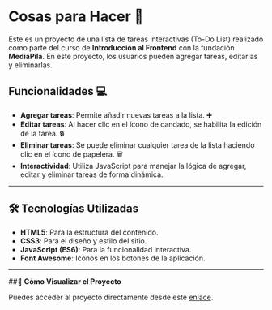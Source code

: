# Cosas para Hacer 📝

Este es un proyecto de una lista de tareas interactivas (To-Do List) realizado como parte del curso de **Introducción al Frontend** con la fundación **MediaPila**. En este proyecto, los usuarios pueden agregar tareas, editarlas y eliminarlas.

## Funcionalidades 💻

- **Agregar tareas**: Permite añadir nuevas tareas a la lista. ➕
- **Editar tareas**: Al hacer clic en el ícono de candado, se habilita la edición de la tarea. 🔒
- **Eliminar tareas**: Se puede eliminar cualquier tarea de la lista haciendo clic en el ícono de papelera. 🗑️
- **Interactividad**: Utiliza JavaScript para manejar la lógica de agregar, editar y eliminar tareas de forma dinámica.

---

## 🛠️ **Tecnologías Utilizadas**

- **HTML5**: Para la estructura del contenido.
- **CSS3**: Para el diseño y estilo del sitio.
- **JavaScript (ES6)**: Para la funcionalidad interactiva.
- **Font Awesome**: Iconos en los botones de la aplicación.

---

##🚀 **Cómo Visualizar el Proyecto**

Puedes acceder al proyecto directamente desde este [enlace]().
